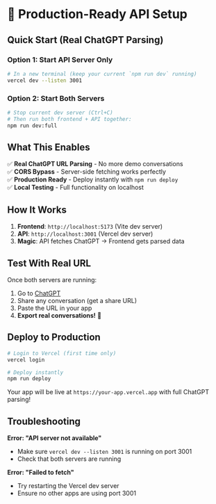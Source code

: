 # 🚀 Production-Ready API Setup

## Quick Start (Real ChatGPT Parsing)

### Option 1: Start API Server Only
```bash
# In a new terminal (keep your current `npm run dev` running)
vercel dev --listen 3001
```

### Option 2: Start Both Servers
```bash
# Stop current dev server (Ctrl+C)
# Then run both frontend + API together:
npm run dev:full
```

## What This Enables

✅ **Real ChatGPT URL Parsing** - No more demo conversations  
✅ **CORS Bypass** - Server-side fetching works perfectly  
✅ **Production Ready** - Deploy instantly with `npm run deploy`  
✅ **Local Testing** - Full functionality on localhost  

## How It Works

1. **Frontend**: `http://localhost:5173` (Vite dev server)
2. **API**: `http://localhost:3001` (Vercel dev server)
3. **Magic**: API fetches ChatGPT → Frontend gets parsed data

## Test With Real URL

Once both servers are running:

1. Go to [ChatGPT](https://chatgpt.com)
2. Share any conversation (get a share URL)
3. Paste the URL in your app
4. **Export real conversations!** 🎉

## Deploy to Production

```bash
# Login to Vercel (first time only)
vercel login

# Deploy instantly
npm run deploy
```

Your app will be live at `https://your-app.vercel.app` with full ChatGPT parsing!

## Troubleshooting

**Error: "API server not available"**
- Make sure `vercel dev --listen 3001` is running on port 3001
- Check that both servers are running

**Error: "Failed to fetch"**  
- Try restarting the Vercel dev server
- Ensure no other apps are using port 3001 